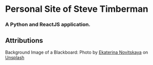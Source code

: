 # Personal Site of Steve Timberman

### A Python and ReactJS application.


## Attributions

Background Image of a Blackboard: Photo by [Ekaterina Novitskaya](https://unsplash.com/@catrionaobrian?utm_source=unsplash&utm_medium=referral&utm_content=creditCopyText) on [Unsplash](https://unsplash.com/s/photos/blackboard?utm_source=unsplash&utm_medium=referral&utm_content=creditCopyText)

